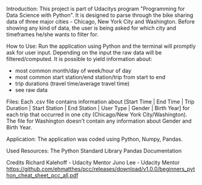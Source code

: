 Introduction:
This project is part of Udacitys program "Programming for Data Science with Python". It is designed to parse through the bike sharing data of three major cities - Chicago, New York City and Washington.
Before showing any kind of data, the user is being asked for which city and timeframes he/she wants to filter for.

How to Use:
Run the application using Python and the terminal will promptly ask for user input. Depending on the input the raw data will be filtered/computed.
It is possible to yield information about:
- most common month/day of week/hour of day
- most common start station/end station/trip from start to end
- trip durations (travel time/average travel time)
- see raw data

Files:
Each .csv file contains information about [Start Time | End Time | Trip Duration | Start Station | End Station | User Type | Gender | Birth Year]
for each trip that occurred in one city (Chicago/New York City/Washington). The file for Washington doesn't contain any information about Gender and Birth Year.

Application:
The application was coded using Python, Numpy, Pandas.

Used Resources:
The Python Standard Library
Pandas Documentation

Credits
Richard Kalehoff - Udacity Mentor
Juno Lee - Udacity Mentor
https://github.com/ehmatthes/pcc/releases/download/v1.0.0/beginners_python_cheat_sheet_pcc_all.pdf

